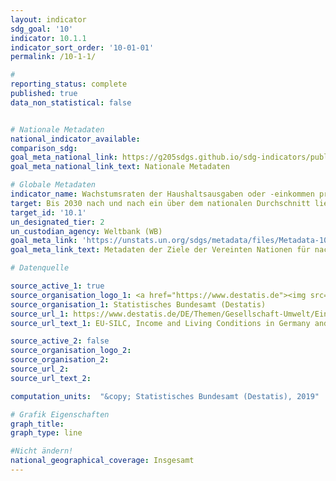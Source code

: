 ```yaml
---
layout: indicator
sdg_goal: '10'
indicator: 10.1.1
indicator_sort_order: '10-01-01'
permalink: /10-1-1/

#
reporting_status: complete
published: true
data_non_statistical: false


# Nationale Metadaten
national_indicator_available:
comparison_sdg:
goal_meta_national_link: https://g205sdgs.github.io/sdg-indicators/public/MetaDe/10.1.1.pdf
goal_meta_national_link_text: Nationale Metadaten

# Globale Metadaten
indicator_name: Wachstumsraten der Haushaltsausgaben oder -einkommen pro Kopf der unteren 40 Prozent der Bevölkerung und der Gesamtbevölkerung
target: Bis 2030 nach und nach ein über dem nationalen Durchschnitt liegendes Einkommenswachstum der ärmsten 40 Prozent der Bevölkerung erreichen und aufrechterhalten
target_id: '10.1'
un_designated_tier: 2
un_custodian_agency: Weltbank (WB)
goal_meta_link: 'https://unstats.un.org/sdgs/metadata/files/Metadata-10-01-01.pdf'
goal_meta_link_text: Metadaten der Ziele der Vereinten Nationen für nachhaltige Entwicklung

# Datenquelle

source_active_1: true
source_organisation_logo_1: <a href="https://www.destatis.de"><img src="https://g205sdgs.github.io/sdg-indicators/public/logos/destatis.png" alt="Logo Destatis" /></a>
source_organisation_1: Statistisches Bundesamt (Destatis)
source_url_1: https://www.destatis.de/DE/Themen/Gesellschaft-Umwelt/Einkommen-Konsum-Lebensbedingungen/Lebensbedingungen-Armutsgefaehrdung/_inhalt.html#sprg233586
source_url_text_1: EU-SILC, Income and Living Conditions in Germany and the European Union - Fachserie 15, Reihe 3

source_active_2: false
source_organisation_logo_2:
source_organisation_2:
source_url_2:
source_url_text_2:

computation_units:  "&copy; Statistisches Bundesamt (Destatis), 2019"

# Grafik Eigenschaften
graph_title:
graph_type: line

#Nicht ändern!
national_geographical_coverage: Insgesamt
---
```

